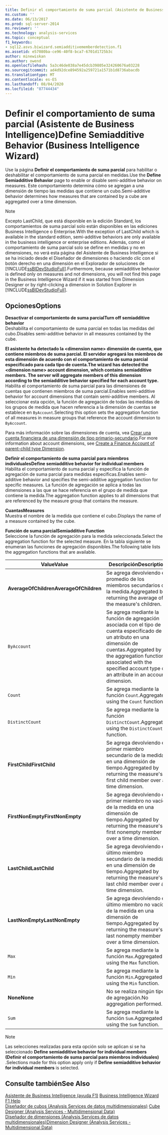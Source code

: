 ```yaml
---
title: Definir el comportamiento de suma parcial (Asistente de Business Intelligence) | Microsoft Docs
ms.custom: ''
ms.date: 06/13/2017
ms.prod: sql-server-2014
ms.reviewer: ''
ms.technology: analysis-services
ms.topic: conceptual
f1_keywords:
- sql12.asvs.biwizard.semiadditivememberdetection.f1
ms.assetid: e57080ba-ce96-40f8-bca7-6701d1725b3c
author: minewiskan
ms.author: owend
ms.openlocfilehash: 5a3c46de038a7e45dcb39805e324260676a03228
ms.sourcegitcommit: ad4d92dce894592a259721a1571b1d8736abacdb
ms.translationtype: MT
ms.contentlocale: es-ES
ms.lasthandoff: 08/04/2020
ms.locfileid: "87744434"
---
```

# <a name="define-semiadditive-behavior-business-intelligence-wizard"></a><span data-ttu-id="14a52-102">Definir el comportamiento de suma parcial (Asistente de Business Intelligence)</span><span class="sxs-lookup"><span data-stu-id="14a52-102">Define Semiadditive Behavior (Business Intelligence Wizard)</span></span>
  <span data-ttu-id="14a52-103">Use la página **Definir el comportamiento de suma parcial** para habilitar o deshabilitar el comportamiento de suma parcial en medidas.</span><span class="sxs-lookup"><span data-stu-id="14a52-103">Use the **Define Semiadditive Behavior** page to enable or disable semi-additive behavior on measures.</span></span> <span data-ttu-id="14a52-104">Este comportamiento determina cómo se agregan a una dimensión de tiempo las medidas que contiene un cubo.</span><span class="sxs-lookup"><span data-stu-id="14a52-104">Semi-additive behavior determines how measures that are contained by a cube are aggregated over a time dimension.</span></span>  
  
> [!NOTE]  
>  <span data-ttu-id="14a52-105">Excepto LastChild, que está disponible en la edición Standard, los comportamientos de suma parcial solo están disponibles en las ediciones Business Intelligence o Enterprise.</span><span class="sxs-lookup"><span data-stu-id="14a52-105">With the exception of LastChild which is available in the standard edition, semi-additive behaviors are only available in the business intelligence or enterprise editions.</span></span> <span data-ttu-id="14a52-106">Además, como el comportamiento de suma parcial solo se define en medidas y no en dimensiones, no verá esta página del Asistente de Business Intelligence si se ha iniciado desde el Diseñador de dimensiones o haciendo clic con el botón derecho en una dimensión en el Explorador de soluciones de [!INCLUDE[ssBIDevStudioFull](../includes/ssbidevstudiofull-md.md)].</span><span class="sxs-lookup"><span data-stu-id="14a52-106">Furthermore, because semiadditive behavior is defined only on measures and not dimensions, you will not find this page in the Business Intelligence Wizard if it was started from Dimension Designer or by right-clicking a dimension in Solution Explorer in [!INCLUDE[ssBIDevStudioFull](../includes/ssbidevstudiofull-md.md)].</span></span>  
  
## <a name="options"></a><span data-ttu-id="14a52-107">Opciones</span><span class="sxs-lookup"><span data-stu-id="14a52-107">Options</span></span>  
 <span data-ttu-id="14a52-108">**Desactivar el comportamiento de suma parcial**</span><span class="sxs-lookup"><span data-stu-id="14a52-108">**Turn off semiadditive behavior**</span></span>  
 <span data-ttu-id="14a52-109">Deshabilita el comportamiento de suma parcial en todas las medidas del cubo.</span><span class="sxs-lookup"><span data-stu-id="14a52-109">Disables semi-additive behavior in all measures contained by the cube.</span></span>  
  
 <span data-ttu-id="14a52-110">**El asistente ha detectado la \<dimension name> dimensión de cuenta, que contiene miembros de suma parcial. El servidor agregará los miembros de esta dimensión de acuerdo con el comportamiento de suma parcial especificado para cada tipo de cuenta.**</span><span class="sxs-lookup"><span data-stu-id="14a52-110">**The wizard has detected the \<dimension name> account dimension, which contains semiadditive members. The server will aggregate members of this dimension according to the semiadditive behavior specified for each account type.**</span></span>  
 <span data-ttu-id="14a52-111">Habilita el comportamiento de suma parcial para las dimensiones de cuentas que contienen miembros de suma parcial.</span><span class="sxs-lookup"><span data-stu-id="14a52-111">Enables semi-additive behavior for account dimensions that contain semi-additive members.</span></span> <span data-ttu-id="14a52-112">Al seleccionar esta opción, la función de agregación de todas las medidas de los grupos de medida que hacen referencia a la dimensión de cuentas se establece en `ByAccount`.</span><span class="sxs-lookup"><span data-stu-id="14a52-112">Selecting this option sets the aggregation function of all measures in measure groups that reference the account dimension to `ByAccount`.</span></span>  
  
 <span data-ttu-id="14a52-113">Para más información sobre las dimensiones de cuenta, vea [Crear una cuenta financiera de una dimensión de tipo primario-secundario](multidimensional-models/database-dimensions-finance-account-of-parent-child-type.md).</span><span class="sxs-lookup"><span data-stu-id="14a52-113">For more information about account dimensions, see [Create a Finance Account of parent-child type Dimension](multidimensional-models/database-dimensions-finance-account-of-parent-child-type.md).</span></span>  
  
 <span data-ttu-id="14a52-114">**Definir el comportamiento de suma parcial para miembros individuales**</span><span class="sxs-lookup"><span data-stu-id="14a52-114">**Define semiadditive behavior for individual members**</span></span>  
 <span data-ttu-id="14a52-115">Habilita el comportamiento de suma parcial y especifica la función de agregación de suma parcial para medidas específicas.</span><span class="sxs-lookup"><span data-stu-id="14a52-115">Enables semi-additive behavior and specifies the semi-additive aggregation function for specific measures.</span></span> <span data-ttu-id="14a52-116">La función de agregación se aplica a todas las dimensiones a las que se hace referencia en el grupo de medida que contiene la medida.</span><span class="sxs-lookup"><span data-stu-id="14a52-116">The aggregation function applies to all dimensions that are referenced by the measure group that contains the measure.</span></span>  
  
 <span data-ttu-id="14a52-117">**Cuantas**</span><span class="sxs-lookup"><span data-stu-id="14a52-117">**Measures**</span></span>  
 <span data-ttu-id="14a52-118">Muestra el nombre de la medida que contiene el cubo.</span><span class="sxs-lookup"><span data-stu-id="14a52-118">Displays the name of a measure contained by the cube.</span></span>  
  
 <span data-ttu-id="14a52-119">**Función de suma parcial**</span><span class="sxs-lookup"><span data-stu-id="14a52-119">**Semiadditive Function**</span></span>  
 <span data-ttu-id="14a52-120">Seleccione la función de agregación para la medida seleccionada.</span><span class="sxs-lookup"><span data-stu-id="14a52-120">Select the aggregation function for the selected measure.</span></span> <span data-ttu-id="14a52-121">En la tabla siguiente se enumeran las funciones de agregación disponibles.</span><span class="sxs-lookup"><span data-stu-id="14a52-121">The following table lists the aggregation functions that are available.</span></span>  
  
|<span data-ttu-id="14a52-122">Value</span><span class="sxs-lookup"><span data-stu-id="14a52-122">Value</span></span>|<span data-ttu-id="14a52-123">Descripción</span><span class="sxs-lookup"><span data-stu-id="14a52-123">Description</span></span>|  
|-----------|-----------------|  
|<span data-ttu-id="14a52-124">**AverageOfChildren**</span><span class="sxs-lookup"><span data-stu-id="14a52-124">**AverageOfChildren**</span></span>|<span data-ttu-id="14a52-125">Se agrega devolviendo el promedio de los miembros secundarios de la medida.</span><span class="sxs-lookup"><span data-stu-id="14a52-125">Aggregated by returning the average of the measure's children.</span></span>|  
|`ByAccount`|<span data-ttu-id="14a52-126">Se agrega mediante la función de agregación asociada con el tipo de cuenta especificado de un atributo en una dimensión de cuentas.</span><span class="sxs-lookup"><span data-stu-id="14a52-126">Aggregated by the aggregation function associated with the specified account type of an attribute in an account dimension.</span></span>|  
|`Count`|<span data-ttu-id="14a52-127">Se agrega mediante la función `Count`.</span><span class="sxs-lookup"><span data-stu-id="14a52-127">Aggregated using the `Count` function.</span></span>|  
|`DistinctCount`|<span data-ttu-id="14a52-128">Se agrega mediante la función `DistinctCount`.</span><span class="sxs-lookup"><span data-stu-id="14a52-128">Aggregated using the `DistinctCount` function.</span></span>|  
|<span data-ttu-id="14a52-129">**FirstChild**</span><span class="sxs-lookup"><span data-stu-id="14a52-129">**FirstChild**</span></span>|<span data-ttu-id="14a52-130">Se agrega devolviendo el primer miembro secundario de la medida en una dimensión de tiempo.</span><span class="sxs-lookup"><span data-stu-id="14a52-130">Aggregated by returning the measure's first child member over a time dimension.</span></span>|  
|<span data-ttu-id="14a52-131">**FirstNonEmpty**</span><span class="sxs-lookup"><span data-stu-id="14a52-131">**FirstNonEmpty**</span></span>|<span data-ttu-id="14a52-132">Se agrega devolviendo el primer miembro no vacío de la medida en una dimensión de tiempo.</span><span class="sxs-lookup"><span data-stu-id="14a52-132">Aggregated by returning the measure's first nonempty member over a time dimension.</span></span>|  
|<span data-ttu-id="14a52-133">**LastChild**</span><span class="sxs-lookup"><span data-stu-id="14a52-133">**LastChild**</span></span>|<span data-ttu-id="14a52-134">Se agrega devolviendo el último miembro secundario de la medida en una dimensión de tiempo.</span><span class="sxs-lookup"><span data-stu-id="14a52-134">Aggregated by returning the measure's last child member over a time dimension.</span></span>|  
|<span data-ttu-id="14a52-135">**LastNonEmpty**</span><span class="sxs-lookup"><span data-stu-id="14a52-135">**LastNonEmpty**</span></span>|<span data-ttu-id="14a52-136">Se agrega devolviendo el último miembro no vacío de la medida en una dimensión de tiempo.</span><span class="sxs-lookup"><span data-stu-id="14a52-136">Aggregated by returning the measure's last nonempty member over a time dimension.</span></span>|  
|`Max`|<span data-ttu-id="14a52-137">Se agrega mediante la función `Max`.</span><span class="sxs-lookup"><span data-stu-id="14a52-137">Aggregated using the `Max` function.</span></span>|  
|`Min`|<span data-ttu-id="14a52-138">Se agrega mediante la función `Min`.</span><span class="sxs-lookup"><span data-stu-id="14a52-138">Aggregated using the `Min` function.</span></span>|  
|<span data-ttu-id="14a52-139">**None**</span><span class="sxs-lookup"><span data-stu-id="14a52-139">**None**</span></span>|<span data-ttu-id="14a52-140">No se realiza ningún tipo de agregación.</span><span class="sxs-lookup"><span data-stu-id="14a52-140">No aggregation performed.</span></span>|  
|`Sum`|<span data-ttu-id="14a52-141">Se agrega mediante la función `Sum`.</span><span class="sxs-lookup"><span data-stu-id="14a52-141">Aggregated using the `Sum` function.</span></span>|  
  
> [!NOTE]  
>  <span data-ttu-id="14a52-142">Las selecciones realizadas para esta opción solo se aplican si se ha seleccionado **Define semiadditive behavior for individual members (Definir el comportamiento de suma parcial para miembros individuales)** .</span><span class="sxs-lookup"><span data-stu-id="14a52-142">Selections made for this option apply only if **Define semiadditive behavior for individual members** is selected.</span></span>  
  
## <a name="see-also"></a><span data-ttu-id="14a52-143">Consulte también</span><span class="sxs-lookup"><span data-stu-id="14a52-143">See Also</span></span>  
 <span data-ttu-id="14a52-144">[Asistente de Business Intelligence (ayuda F1)](business-intelligence-wizard-f1-help.md) </span><span class="sxs-lookup"><span data-stu-id="14a52-144">[Business Intelligence Wizard F1 Help](business-intelligence-wizard-f1-help.md) </span></span>  
 <span data-ttu-id="14a52-145">[Diseñador de cubos &#40;Analysis Services de datos multidimensionales&#41;](cube-designer-analysis-services-multidimensional-data.md) </span><span class="sxs-lookup"><span data-stu-id="14a52-145">[Cube Designer &#40;Analysis Services - Multidimensional Data&#41;](cube-designer-analysis-services-multidimensional-data.md) </span></span>  
 [<span data-ttu-id="14a52-146">Diseñador de dimensiones &#40;Analysis Services de datos multidimensionales&#41;</span><span class="sxs-lookup"><span data-stu-id="14a52-146">Dimension Designer &#40;Analysis Services - Multidimensional Data&#41;</span></span>](dimension-designer-analysis-services-multidimensional-data.md)  
  
  

